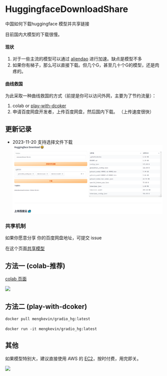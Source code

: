 # HuggingfaceDownloadShare
中国如何下载huggingface 模型并共享链接

目前国内大模型的下载很慢。

#### 现状
1. 对于一些主流的模型可以通过 
[aliendao](https://aliendao.cn/models) 进行加速。缺点是模型不多
2. 如果你有梯子，那么可以直接下载。但几个G，甚至几十个G的模型，还是肉疼的。

#### 曲线救国 
为此采取一种曲线救国的方式（前提是你可以访问外网，主要为了节约流量）：
1. colab or [play-with-dcoker](https://labs.play-with-docker.com/)
2. 申请百度网盘开发者，上传百度网盘，然后国内下载。
    （上传速度很快）

## 更新记录
- 2023-11-20  支持选择文件下载
![](pic/pic3.png)

### 共享机制
如果你愿意分享 你的百度网盘地址，可提交 issue 

在这个页面[共享模型](https://github.com/kevin-meng/HuggingfaceDownloadShare/issues/1)


## 方法一 (colab-推荐)

[colab 页面](https://colab.research.google.com/drive/1S7E3mMsVhJlhuvtMFUalOSXl0e0YOSbt?usp=sharing)


![](pic/page0.png)

## 方法二 (play-with-dcoker)

```
docker pull mengkevin/gradio_hg:latest

docker run -it mengkevin/gradio_hg:latest
```

## 其他
如果模型特别大，建议直接使用 AWS 的 [EC2](https://signin.aws.amazon.com/)，按时付费，用完即关。

![](pic/page.png)

